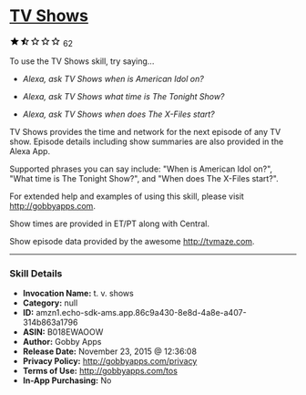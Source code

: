 # [TV Shows](http://alexa.amazon.com/#skills/amzn1.echo-sdk-ams.app.86c9a430-8e8d-4a8e-a407-314b863a1796)
![1.7 stars](../../images/ic_star_black_18dp_1x.png)![1.7 stars](../../images/ic_star_half_black_18dp_1x.png)![1.7 stars](../../images/ic_star_border_black_18dp_1x.png)![1.7 stars](../../images/ic_star_border_black_18dp_1x.png)![1.7 stars](../../images/ic_star_border_black_18dp_1x.png) 62

To use the TV Shows skill, try saying...

* *Alexa, ask TV Shows when is American Idol on?*

* *Alexa, ask TV Shows what time is The Tonight Show?*

* *Alexa, ask TV Shows when does The X-Files start?*

TV Shows provides the time and network for the next episode of any TV show. Episode details including show summaries are also provided in the Alexa App.

Supported phrases you can say include: "When is American Idol on?", "What time is The Tonight Show?", and "When does The X-Files start?".

For extended help and examples of using this skill, please visit http://gobbyapps.com.

Show times are provided in ET/PT along with Central.

Show episode data provided by the awesome http://tvmaze.com.

***

### Skill Details

* **Invocation Name:** t. v. shows
* **Category:** null
* **ID:** amzn1.echo-sdk-ams.app.86c9a430-8e8d-4a8e-a407-314b863a1796
* **ASIN:** B018EWAOOW
* **Author:** Gobby Apps
* **Release Date:** November 23, 2015 @ 12:36:08
* **Privacy Policy:** http://gobbyapps.com/privacy
* **Terms of Use:** http://gobbyapps.com/tos
* **In-App Purchasing:** No

